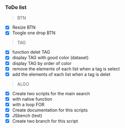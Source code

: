 ### ToDo list
> BTN
- [x] Resize BTN
- [x] Toogle one drop BTN

> TAG
- [x] function delet TAG
- [x] display TAG with good color (dataset)
- [x] display TAG by order of color
- [x] remove the elements of each list when a tag is select
- [x] add the elements of each list when a tag is delet

> ALGO
- [x] Create two scripts for the main search
-   [x] with native function
-   [x] with a loop FOR
- [x] Create documentation for this scripts
- [x] JSbench (test)
- [x] Create two branch for this script